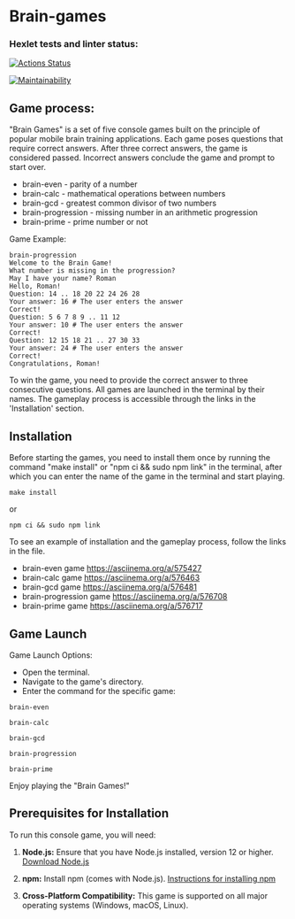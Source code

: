 # Brain-games

### Hexlet tests and linter status:

[![Actions Status](https://github.com/0ksanaTkachenko/frontend-project-44/workflows/hexlet-check/badge.svg)](https://github.com/0ksanaTkachenko/frontend-project-44/actions)

[![Maintainability](https://api.codeclimate.com/v1/badges/8934dc09aa0163baa1cd/maintainability)](https://codeclimate.com/github/0ksanaTkachenko/frontend-project-44/maintainability)

## <a name="Game process"></a>Game process:

"Brain Games" is a set of five console games built on the principle of popular mobile brain training applications. Each game poses questions that require correct answers. After three correct answers, the game is considered passed. Incorrect answers conclude the game and prompt to start over.

- brain-even - parity of a number
- brain-calc - mathematical operations between numbers
- brain-gcd - greatest common divisor of two numbers
- brain-progression - missing number in an arithmetic progression
- brain-prime - prime number or not

Game Example:

```console
brain-progression
Welcome to the Brain Game!
What number is missing in the progression?
May I have your name? Roman
Hello, Roman!
Question: 14 .. 18 20 22 24 26 28
Your answer: 16 # The user enters the answer
Correct!
Question: 5 6 7 8 9 .. 11 12
Your answer: 10 # The user enters the answer
Correct!
Question: 12 15 18 21 .. 27 30 33
Your answer: 24 # The user enters the answer
Correct!
Congratulations, Roman!
```

To win the game, you need to provide the correct answer to three consecutive questions. All games are launched in the terminal by their names. The gameplay process is accessible through the links in the 'Installation' section.

## <a name="installation"></a>Installation

Before starting the games, you need to install them once by running the command "make install" or "npm ci && sudo npm link" in the terminal, after which you can enter the name of the game in the terminal and start playing.

```console
make install
```

or

```console
npm ci && sudo npm link
```

To see an example of installation and the gameplay process, follow the links in the file.

- brain-even game https://asciinema.org/a/575427
- brain-calc game https://asciinema.org/a/576463
- brain-gcd game https://asciinema.org/a/576481
- brain-progression game https://asciinema.org/a/576708
- brain-prime game https://asciinema.org/a/576717

## <a name="Game-Launch"></a>Game Launch

Game Launch Options:

- Open the terminal.
- Navigate to the game's directory.
- Enter the command for the specific game:

```console
brain-even
```

```console
brain-calc
```

```console
brain-gcd
```

```console
brain-progression
```

```console
brain-prime
```

Enjoy playing the "Brain Games!"

## <a name="pre-requirements"></a>Prerequisites for Installation

To run this console game, you will need:

1. **Node.js:** Ensure that you have Node.js installed, version 12 or higher. [Download Node.js](https://nodejs.org/)

2. **npm:** Install npm (comes with Node.js). [Instructions for installing npm](https://docs.npmjs.com/downloading-and-installing-node-js-and-npm)

3. **Cross-Platform Compatibility:** This game is supported on all major operating systems (Windows, macOS, Linux).
